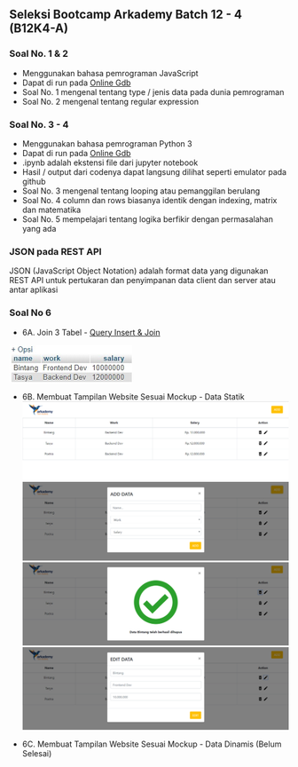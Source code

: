 ## Seleksi Bootcamp Arkademy Batch 12 - 4 (B12K4-A)

### Soal No. 1 & 2
* Menggunakan bahasa pemrograman JavaScript
* Dapat di run pada [Online Gdb](https://www.onlinegdb.com/)
* Soal No. 1 mengenal tentang type / jenis data pada dunia pemrograman
* Soal No. 2 mengenal tentang regular expression

### Soal No. 3 - 4
* Menggunakan bahasa pemrograman Python 3
* Dapat di run pada [Online Gdb](https://www.onlinegdb.com/)
* .ipynb adalah ekstensi file dari jupyter notebook
* Hasil / output dari codenya dapat langsung dilihat seperti emulator pada github
* Soal No. 3 mengenal tentang looping atau pemanggilan berulang
* Soal No. 4 column dan rows biasanya identik dengan indexing, matrix dan matematika
* Soal No. 5 mempelajari tentang logika berfikir dengan permasalahan yang ada

### JSON pada REST API
JSON (JavaScript Object Notation) adalah format data yang digunakan REST API untuk pertukaran dan penyimpanan data client dan server atau antar aplikasi

### Soal No 6
* 6A. Join 3 Tabel - [Query Insert & Join](https://github.com/Derida23/B12K4-A-Arkademy/blob/master/6/6A.sql)

![join](https://github.com/Derida23/B12K4-A-Arkademy/blob/master/6/6A.jpg)

* 6B. Membuat Tampilan Website Sesuai Mockup - Data Statik
![join](https://github.com/Derida23/B12K4-A-Arkademy/blob/master/6/6B/6B-Index.jpg)
![join](https://github.com/Derida23/B12K4-A-Arkademy/blob/master/6/6B/6B-Add.jpg)
![join](https://github.com/Derida23/B12K4-A-Arkademy/blob/master/6/6B/6B-Delete.jpg)
![join](https://github.com/Derida23/B12K4-A-Arkademy/blob/master/6/6B/6B-Edit.jpg)

* 6C. Membuat Tampilan Website Sesuai Mockup - Data Dinamis (Belum Selesai)
